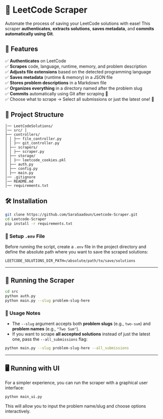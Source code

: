 # 🚀 LeetCode Scraper  

Automate the process of saving your LeetCode solutions with ease! This scraper **authenticates**, **extracts solutions**, **saves metadata**, and **commits automatically using Git**.  

## 🔹 Features  
✅ **Authenticates** on LeetCode  
✅ **Scrapes** code, language, runtime, memory, and problem description  
✅ **Adjusts file extensions** based on the detected programming language  
✅ **Saves metadata** (runtime & memory) in a JSON file  
✅ **Stores problem descriptions** in a Markdown file  
✅ **Organizes everything** in a directory named after the problem slug  
✅ **Commits** automatically using Git after scraping 🎯  
✅ Choose what to scrape → Select all submissions or just the latest one! 🔄 

## 📂 Project Structure 
``` 
│── LeetCodeSolutions/ 
│── src/ │ 
├── controllers/ 
│ │ ├── file_controller.py 
│ │ ├── git_controller.py 
│ ├── scrapers/ 
│ │ ├── scraper.py 
│ ├── storage/ 
│ │ ├── leetcode_cookies.pkl 
│ ├── auth.py 
│ ├── config.py 
│ ├── main.py 
│── .gitignore 
│── README.md 
│── requirements.txt
```

## 🛠️ Installation  

```bash
git clone https://github.com/SaraSaadoun/Leetcode-Scraper.git  
cd Leetcode-Scraper  
pip install -r requirements.txt
```

### 🔹 Setup `.env` File  
Before running the script, create a `.env` file in the project directory and define the absolute path where you want to save the scraped solutions:

```
LEETCODE_SOLUTIONS_DIR_PATH=/absolute/path/to/save/solutions
```

---

## 🚀 Running the Scraper  

```bash
cd src
python auth.py
python main.py --slug problem-slug-here
```

### 🔹 Usage Notes  
- The `--slug` argument accepts both **problem slugs** (e.g., `two-sum`) and **problem names** (e.g., `"Two Sum"`).  
- If you want to scrape **all accepted solutions** instead of just the latest one, pass the `--all_submissions` flag:  

```bash
python main.py --slug problem-slug-here --all_submissions
```

---

## 🖥️ Running with UI  
For a simpler experience, you can run the scraper with a graphical user interface:  

```bash
python main_ui.py
```

This will allow you to input the problem name/slug and choose options interactively.

